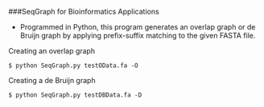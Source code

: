 ###SeqGraph for Bioinformatics Applications

- Programmed in Python, this program generates an overlap graph or de Bruijn graph by applying prefix-suffix matching to the given FASTA file.

Creating an overlap graph
```
$ python SeqGraph.py testOData.fa -O
```

Creating a de Bruijn graph
```
$ python SeqGraph.py testDBData.fa -D
```


